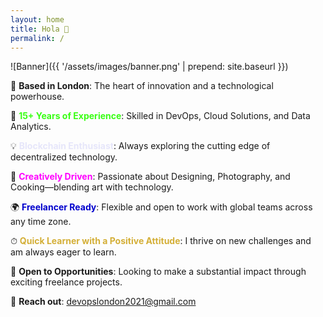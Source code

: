 ```yaml
---
layout: home
title: Hola 👋
permalink: /
---
```

<!-- ![Banner](./assets/images/banner.png) -->
![Banner]({{ '/assets/images/banner.png' | prepend: site.baseurl }})


📍 <span style="color: neon;">**Based in London**</span>: The heart of innovation and a technological powerhouse.

🔧 <span style="color: #39FF14;">**15+ Years of Experience**</span>: Skilled in DevOps, Cloud Solutions, and Data Analytics.

💡 <span style="color: #E6E6FA;">**Blockchain Enthusiast**</span>: Always exploring the cutting edge of decentralized technology.

🎨 <span style="color: #FF00FF;">**Creatively Driven**</span>: Passionate about Designing, Photography, and Cooking—blending art with technology.

🌍 <span style="color: #0000CD;">**Freelancer Ready**</span>: Flexible and open to work with global teams across any time zone.

⏱ <span style="color: #D4AF37;">**Quick Learner with a Positive Attitude**</span>: I thrive on new challenges and am always eager to learn.

🤝 **Open to Opportunities**: Looking to make a substantial impact through exciting freelance projects.


📧 **Reach out**: [devopslondon2021@gmail.com](mailto:devopslondon2021@gmail.com)
